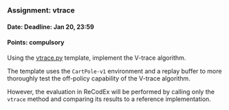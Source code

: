 ### Assignment: vtrace
#### Date: Deadline: Jan 20, 23:59
#### Points: **compulsory**

Using the [vtrace.py](https://github.com/ufal/npfl122/tree/master/labs/11/vtrace.py)
template, implement the V-trace algorithm.

The template uses the `CartPole-v1` environment and a replay buffer to more
thoroughly test the off-policy capability of the V-trace algorithm.

However, the evaluation in ReCodEx will be performed by calling only the
`vtrace` method and comparing its results to a reference implementation.

